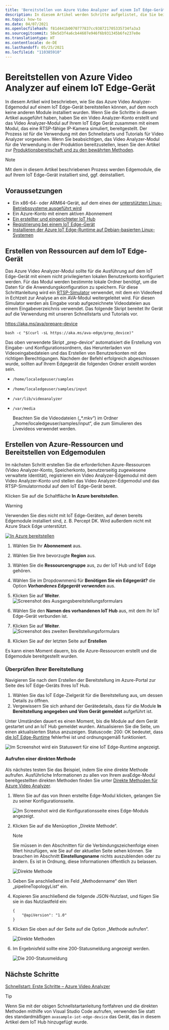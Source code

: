 ```yaml
---
title: 'Bereitstellen von Azure Video Analyzer auf einem IoT Edge-Gerät: Azure'
description: In diesem Artikel werden Schritte aufgelistet, die Sie bei der Bereitstellung von Azure Video Analyzer auf Ihrem IoT Edge-Gerät unterstützen. Dies können Sie beispielsweise tun, wenn Sie Zugriff auf einen lokalen Linux-Computer besitzen.
ms.topic: how-to
ms.date: 04/07/2021
ms.openlocfilehash: f81d441b0070777837cc938721705335734fa3a3
ms.sourcegitcommit: 58e5d3f4a6cb44607e946f6b931345b6fe237e0e
ms.translationtype: HT
ms.contentlocale: de-DE
ms.lasthandoff: 05/25/2021
ms.locfileid: "110385910"
---
```

# <a name="deploy-azure-video-analyzer-to-an-iot-edge-device"></a>Bereitstellen von Azure Video Analyzer auf einem IoT Edge-Gerät

In diesem Artikel wird beschrieben, wie Sie das Azure Video Analyzer-Edgemodul auf einem IoT Edge-Gerät bereitstellen können, auf dem noch keine anderen Module installiert wurden. Wenn Sie die Schritte in diesem Artikel ausgeführt haben, haben Sie ein Video Analyzer-Konto erstellt und das Video Analyzer-Modul auf Ihrem IoT Edge Gerät zusammen mit einem Modul, das eine RTSP-fähige IP-Kamera simuliert, bereitgestellt. Der Prozess ist für die Verwendung mit den Schnellstarts und Tutorials für Video Analyzer vorgesehen. Wenn Sie beabsichtigen, das Video Analyzer-Modul für die Verwendung in der Produktion bereitzustellen, lesen Sie den Artikel zur [Produktionsbereitschaft und zu den bewährten Methoden](production-readiness.md).

> [!NOTE]
> Mit dem in diesem Artikel beschriebenen Prozess werden Edgemodule, die auf Ihrem IoT Edge-Gerät installiert sind, ggf. deinstalliert.


## <a name="prerequisites"></a>Voraussetzungen

* Ein x86-64- oder ARM64-Gerät, auf dem eines der [unterstützten Linux-Betriebssysteme ausgeführt wird](../../iot-edge/support.md#operating-systems)
* Ein Azure-Konto mit einem aktiven Abonnement
* [Ein erstellter und eingerichteter IoT Hub](../../iot-hub/iot-hub-create-through-portal.md)
* [Registrierung bei einem IoT Edge-Gerät](../../iot-edge/how-to-register-device.md)
* [Installieren der Azure IoT Edge-Runtime auf Debian-basierten Linux-Systemen](../../iot-edge/how-to-install-iot-edge.md)


## <a name="create-resources-on-iot-edge-device"></a>Erstellen von Ressourcen auf dem IoT Edge-Gerät

Das Azure Video Analyzer-Modul sollte für die Ausführung auf dem IoT Edge-Gerät mit einem nicht privilegierten lokalen Benutzerkonto konfiguriert werden. Für das Modul werden bestimmte lokale Ordner benötigt, um die Daten für die Anwendungskonfiguration zu speichern. Für diese Schrittanleitung wird ein [RTSP-Simulator](https://github.com/Azure/video-analyzer/tree/main/edge-modules/sources/rtspsim-live555) verwendet, mit dem ein Videofeed in Echtzeit zur Analyse an ein AVA-Modul weitergeleitet wird. Für diesen Simulator werden als Eingabe vorab aufgezeichnete Videodateien aus einem Eingabeverzeichnis verwendet. Das folgende Skript bereitet Ihr Gerät auf die Verwendung mit unseren Schnellstarts und Tutorials vor.

https://aka.ms/ava/prepare-device

`bash -c "$(curl -sL https://aka.ms/ava-edge/prep_device)"`

Das oben verwendete Skript „prep-device“ automatisiert die Erstellung von Eingabe- und Konfigurationsordnern, das Herunterladen von Videoeingabedateien und das Erstellen von Benutzerkonten mit den richtigen Berechtigungen. Nachdem der Befehl erfolgreich abgeschlossen wurde, sollten auf Ihrem Edgegerät die folgenden Ordner erstellt worden sein. 

* `/home/localedgeuser/samples`
* `/home/localedgeuser/samples/input`
* `/var/lib/videoanalyzer`
* `/var/media`

    Beachten Sie die Videodateien („*.mkv“) im Ordner „/home/localedgeuser/samples/input“, die zum Simulieren des Livevideos verwendet werden. 

## <a name="creating-azure-resources-and-deploying-edge-modules"></a>Erstellen von Azure-Ressourcen und Bereitstellen von Edgemodulen
Im nächsten Schritt erstellen Sie die erforderlichen Azure-Ressourcen (Video Analyzer-Konto, Speicherkonto, benutzerseitig zugewiesene verwaltete Identität), registrieren ein Video Analyzer-Edgemodul mit dem Video Analyzer-Konto und stellen das Video Analyzer-Edgemodul und das RTSP-Simulatormodul auf dem IoT Edge-Gerät bereit.

Klicken Sie auf die Schaltfläche **In Azure bereitstellen**.

> [!WARNING]
> Verwenden Sie dies nicht mit IoT Edge-Geräten, auf denen bereits Edgemodule installiert sind, z. B. Percept DK. Wird außerdem nicht mit Azure Stack Edge unterstützt.

[![In Azure bereitstellen](https://aka.ms/deploytoazurebutton)](https://aka.ms/ava/click-to-deploy/form)

1. Wählen Sie Ihr **Abonnement** aus.
2. Wählen Sie Ihre bevorzugte **Region** aus.
3. Wählen Sie die **Ressourcengruppe** aus, zu der IoT Hub und IoT Edge gehören.
4. Wählen Sie im Dropdownmenü für **Benötigen Sie ein Edgegerät?** die Option **_Vorhandenes Edgegerät verwenden_** aus.
5. Klicken Sie auf **Weiter**.
![Screenshot des Ausgangsbereitstellungsformulars](./media/deploy-iot-edge-device/project-details.png)

1. Wählen Sie den **Namen des vorhandenen IoT Hub** aus, mit dem Ihr IoT Edge-Gerät verbunden ist.
1. Klicken Sie auf **Weiter**.
![Screenshot des zweiten Bereitstellungsformulars](./media/deploy-iot-edge-device/iot-hub-name.png)

1. Klicken Sie auf der letzten Seite auf **Erstellen**

Es kann einen Moment dauern, bis die Azure-Ressourcen erstellt und die Edgemodule bereitgestellt wurden.


### <a name="verify-your-deployment"></a>Überprüfen Ihrer Bereitstellung

Navigieren Sie nach dem Erstellen der Bereitstellung im Azure-Portal zur Seite des IoT Edge-Geräts Ihres IoT Hub.

1. Wählen Sie das IoT Edge-Zielgerät für die Bereitstellung aus, um dessen Details zu öffnen.
2. Vergewissern Sie sich anhand der Gerätedetails, dass für die Module **In Bereitstellung angegeben und Vom Gerät gemeldet** aufgeführt ist.

Unter Umständen dauert es einen Moment, bis die Module auf dem Gerät gestartet und an IoT Hub gemeldet wurden. Aktualisieren Sie die Seite, um einen aktualisierten Status anzuzeigen.
Statuscode: 200: OK bedeutet, dass [die IoT Edge-Runtime](../../iot-edge/iot-edge-runtime.md) fehlerfrei ist und ordnungsgemäß funktioniert.

![Im Screenshot wird ein Statuswert für eine IoT Edge-Runtime angezeigt.](./media/deploy-iot-edge-device/status.png)

#### <a name="invoke-a-direct-method"></a>Aufrufen einer direkten Methode

Als nächstes testen Sie das Beispiel, indem Sie eine direkte Methode aufrufen. Ausführliche Informationen zu allen von Ihrem avaEdge-Modul bereitgestellten direkten Methoden finden Sie unter [Direkte Methoden für Azure Video Analyzer](direct-methods.md).

1. Wenn Sie auf das von Ihnen erstellte Edge-Modul klicken, gelangen Sie zu seiner Konfigurationsseite.  

    ![Im Screenshot wird die Konfigurationsseite eines Edge-Moduls angezeigt.](./media/deploy-iot-edge-device/modules.png)
1. Klicken Sie auf die Menüoption „Direkte Methode“.

    > [!NOTE] 
    > Sie müssen in den Abschnitten für die Verbindungszeichenfolge einen Wert hinzufügen, wie Sie auf der aktuellen Seite sehen können. Sie brauchen im Abschnitt **Einstellungsname** nichts auszublenden oder zu ändern. Es ist in Ordnung, diese Informationen öffentlich zu belassen.

    ![Direkte Methode](./media/deploy-iot-edge-device/module-details.png)
1. Geben Sie anschließend im Feld „Methodenname“ den Wert „pipelineTopologyList“ ein.
1. Kopieren Sie anschließend die folgende JSON-Nutzlast, und fügen Sie sie in das Nutzlastfeld ein:
    
   ```
   {
       "@apiVersion": "1.0"
   }
   ```
1. Klicken Sie oben auf der Seite auf die Option „Methode aufrufen“.

    ![Direkte Methoden](./media/deploy-iot-edge-device/direct-method.png)
1. Im Ergebnisfeld sollte eine 200-Statusmeldung angezeigt werden.

    ![Die 200-Statusmeldung](./media/deploy-iot-edge-device/connection-timeout.png) 

## <a name="next-steps"></a>Nächste Schritte

[Schnellstart: Erste Schritte – Azure Video Analyzer](get-started-detect-motion-emit-events.md)

> [!TIP]
> Wenn Sie mit der obigen Schnellstartanleitung fortfahren und die direkten Methoden mithilfe von Visual Studio Code aufrufen, verwenden Sie statt des standardmäßigen `avasample-iot-edge-device` das Gerät, das in diesem Artikel dem IoT Hub hinzugefügt wurde.
